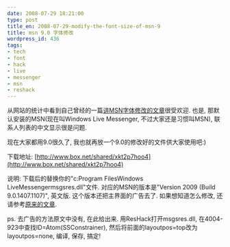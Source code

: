 ```yaml
---
date: 2008-07-29 18:21:00
type: post
title_en: 2008-07-29-modify-the-font-size-of-msn-9
title: msn 9.0 字体修改
wordpress_id: 436
tags:
- tech
- font
- hack
- live
- messenger
- msn
- reshack
---
```


从网站的统计中看到自己曾经的一篇[讲MSN字体修改的文章](http://nickcheng.com/2006/09/25/change-the-fontsize-of-msn-messenger/)很受欢迎. 也是, 那默认安装的MSN(现在叫Windows Live Messenger, 不过大家还是习惯叫MSN), 联系人列表的中文显示很是问题.

现在大家都用9.0很久了, 我也就再放一个9.0的修改好的文件供大家使用吧:)

下载地址: [http://www.box.net/shared/xkt2p7hoo4](http://www.box.net/shared/xkt2p7hoo4)

说明: 下载后的替换你的"c:Program FilesWindows LiveMessengermsgsres.dll"文件. 对应的MSN的版本是"Version 2009 (Build 9.0.1407.1107)", 英文版. 这个版本还把主界面的广告去了. 如果想知道怎么修改, 还请参考[原来的文章](http://nickcheng.com/2006/09/25/change-the-fontsize-of-msn-messenger/).

ps. 去广告的方法原文中没有, 在此给出来. 用ResHack打开msgsres.dll, 在4004-923中查找ID=Atom(SSConstrainer), 然后将前面的layoutpos=top改为layoutpos=none, 编译, 保存, 搞定!
